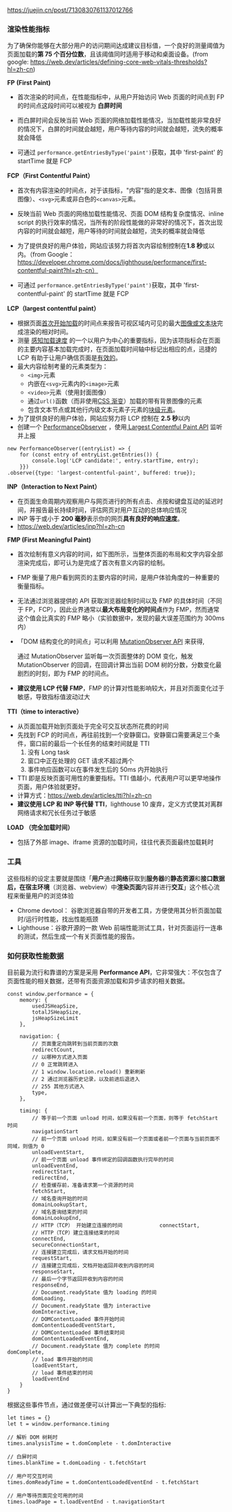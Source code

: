 https://juejin.cn/post/7130830761137012766

### 渲染性能指标

为了确保你能够在大部分用户的访问期间达成建议目标值，一个良好的测量阈值为页面加载的**第 75 个百分位数**，且该阈值同时适用于移动和桌面设备。(from google: https://web.dev/articles/defining-core-web-vitals-thresholds?hl=zh-cn)

**FP** **(First Paint)** 

- 首次渲染的时间点，在性能指标中，从用户开始访问 Web 页面的时间点到 FP 的时间点这段时间可以被视为 **白屏时间**

- 而白屏时间会反映当前 Web 页面的网络加载性能情况，当加载性能非常良好的情况下，白屏的时间就会越短，用户等待内容的时间就会越短，流失的概率就会降低

- 可通过 `performance.getEntriesByType('paint')`获取，其中 'first-paint' 的 startTime 就是 FCP

  

**FCP（First Contentful Paint）**

- 首次有内容渲染的时间点，对于该指标，"内容"指的是文本、图像（包括背景图像）、`<svg>`元素或非白色的`<canvas>`元素。

- 反映当前 Web 页面的网络加载性能情况、页面 DOM 结构复杂度情况、inline script 的执行效率的情况，当所有的阶段性能做的非常好的情况下，首次出现内容的时间就会越短，用户等待的时间就会越短，流失的概率就会降低

- 为了提供良好的用户体验，网站应该努力将首次内容绘制控制在**1.8 秒**或以内。（from Google：https://developer.chrome.com/docs/lighthouse/performance/first-contentful-paint?hl=zh-cn）

- 可通过 `performance.getEntriesByType('paint')`获取，其中 'first-contentful-paint' 的 startTime 就是 FCP

  

**LCP（largest contentful paint）**

- 根据页面[首次开始加载](https://w3c.github.io/hr-time/#timeorigin-attribute)的时间点来报告可视区域内可见的最大[图像或文本块](https://web.dev/lcp/#what-elements-are-considered)完成渲染的相对时间。
- 测量 [感知加载速度](https://web.dev/user-centric-performance-metrics/#types-of-metrics) 的一个以用户为中心的重要指标，因为该项指标会在页面的主要内容基本加载完成时，在页面加载时间轴中标记出相应的点，迅捷的 LCP 有助于让用户确信页面是[有效的](https://web.dev/user-centric-performance-metrics/#questions)。 
- 最大内容绘制考量的元素类型为：
  - `<img>`元素
  - 内嵌在`<svg>`元素内的`<image>`元素
  - `<video>`元素（使用封面图像）
  - 通过`url()`函数（而非使用[CSS 渐变](https://developer.mozilla.org/docs/Web/CSS/CSS_Images/Using_CSS_gradients)）加载的带有背景图像的元素
  - 包含文本节点或其他行内级文本元素子元素的[块级元素](https://developer.mozilla.org/docs/Web/HTML/Block-level_elements)。
- 为了提供良好的用户体验，网站应努力将 LCP 控制在 **2.5 秒**以内
- 创建一个 [PerformanceObserver](https://developer.mozilla.org/en-US/docs/Web/API/PerformanceObserver) ，使用[ Largest Contentful Paint API](https://wicg.github.io/largest-contentful-paint/) 监听并上报

```
new PerformanceObserver((entryList) => {
    for (const entry of entryList.getEntries()) {
        console.log('LCP candidate:', entry.startTime, entry);
    }})
.observe({type: 'largest-contentful-paint', buffered: true});
```



**INP（Interaction to Next Paint）**

- 在页面生命周期内观察用户与网页进行的所有点击、点按和键盘互动的延迟时间，并报告最长持续时间，评估网页对用户互动的总体响应情况
- INP 等于或小于 **200 毫秒**表示你的网页**具有良好的响应速度**。
- https://web.dev/articles/inp?hl=zh-cn



**FMP (First Meaningful Paint)**

- 首次绘制有意义内容的时间，如下图所示，当整体页面的布局和文字内容全部渲染完成后，即可认为是完成了首次有意义内容的绘制。

-  FMP 衡量了用户看到网页的主要内容的时间，是用户体验角度的一种重要的衡量指标。

- 无法通过浏览器提供的 API 获取浏览器绘制时间以及 FMP 的具体时间（不同于 FP，FCP），因此业界通常以**最大布局变化的时间点**作为 FMP，然而通常这个值会比真实的 FMP 略小（实验数据中，发现的最大误差范围约为 300ms 内）

- 「DOM 结构变化的时间点」可以利用  [MutationObserver API](https://dom.spec.whatwg.org/#mutationobserver) 来获得,

  通过 MutationObserver 监听每一次页面整体的 DOM 变化，触发 MutationObserver 的回调，在回调计算出当前 DOM 树的分数，分数变化最剧烈的时刻，即为 FMP 的时间点。

- **建议使用  LCP 代替 FMP**，FMP 的计算对性能影响较大，并且对页面变化过于敏感，导致指标值波动过大



**TTI（time to interactive）**

- 从页面加载开始到页面处于完全可交互状态所花费的时间
- 先找到 FCP 的时间点，再往前找到一个安静窗口。安静窗口需要满足三个条件，窗口前的最后一个长任务的结束时间就是 TTI 
  1. 没有  Long task
  2. 窗口中正在处理的 GET 请求不超过两个
  3. 事件响应函数可以在事件发生后的 50ms 内开始执行
- TTI 即是反映页面可用性的重要指标。TTI 值越小，代表用户可以更早地操作页面，用户体验就更好。
- 计算方式：https://web.dev/articles/tti?hl=zh-cn
- **建议使用 LCP 和 INP 等代替 TTI**，lighthouse 10 废弃，定义方式使其对离群网络请求和冗长任务过于敏感



**LOAD （完全加载时间）**

- 包括了外部 image、iframe 资源的加载时间，往往代表页面最终加载耗时

  



### 工具

这些指标的设定主要就是围绕「**用户**通过**网络**获取到**服务器**的**静态资源**和**接口数据后，**在**宿主环境**（浏览器、webview）中**渲染页面**内容并进行**交互**」这个核心流程来衡量用户的浏览体验

- Chrome devtool： 谷歌浏览器自带的开发者工具，方便使用其分析页面加载时/运行时性能，找出性能瓶颈
- Lighthouse：谷歌开源的一款 Web 前端性能测试工具，针对页面运行一连串的测试，然后生成一个有关页面性能的报告。





### 如何获取性能数据

目前最为流行和靠谱的方案是采用 **Performance API**，它非常强大：不仅包含了页面性能的相关数据，还带有页面资源加载和异步请求的相关数据。

```
const window.performance = { 
    memory: {
        usedJSHeapSize,
        totalJSHeapSize,
        jsHeapSizeLimit
    },

    navigation: {
        // 页面重定向跳转到当前页面的次数
        redirectCount,
        // 以哪种方式进入页面
        // 0 正常跳转进入
        // 1 window.location.reload() 重新刷新
        // 2 通过浏览器历史记录，以及前进后退进入
        // 255 其他方式进入
        type,         
    },

    timing: {
        // 等于前一个页面 unload 时间，如果没有前一个页面，则等于 fetchStart 时间
        navigationStart
        // 前一个页面 unload 时间，如果没有前一个页面或者前一个页面与当前页面不同域，则值为 0
        unloadEventStart,
        // 前一个页面 unload 事件绑定的回调函数执行完毕的时间
        unloadEventEnd,
        redirectStart,
        redirectEnd,
        // 检查缓存前，准备请求第一个资源的时间
        fetchStart,
        // 域名查询开始的时间
        domainLookupStart,
        // 域名查询结束的时间
        domainLookupEnd,
        // HTTP（TCP） 开始建立连接的时间            connectStart,
        // HTTP（TCP）建立连接结束的时间
        connectEnd,
        secureConnectionStart,
        // 连接建立完成后，请求文档开始的时间
        requestStart,
        // 连接建立完成后，文档开始返回并收到内容的时间
        responseStart,
        // 最后一个字节返回并收到内容的时间
        responseEnd,
        // Document.readyState 值为 loading 的时间
        domLoading,
        // Document.readyState 值为 interactive
        domInteractive,
        // DOMContentLoaded 事件开始时间
        domContentLoadedEventStart,
        // DOMContentLoaded 事件结束时间
        domContentLoadedEventEnd,
        // Document.readyState 值为 complete 的时间            domComplete,
        // load 事件开始的时间
        loadEventStart,
        // load 事件结束的时间
        loadEventEnd
    }
}

```

根据这些事件节点，通过做差便可以计算出一下典型的指标:

```
let times = {}
let t = window.performance.timing

// 解析 DOM 树耗时
times.analysisTime = t.domComplete - t.domInteractive

// 白屏时间
times.blankTime = t.domLoading - t.fetchStart

// 用户可交互时间
times.domReadyTime = t.domContentLoadedEventEnd - t.fetchStart

// 用户等待页面完全可用的时间
times.loadPage = t.loadEventEnd - t.navigationStart

```

